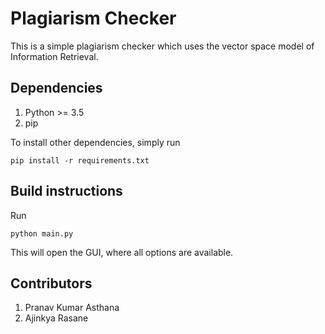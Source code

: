 # Plagiarism Checker

This is a simple plagiarism checker which uses the vector space model of Information Retrieval.


## Dependencies
1. Python >= 3.5
2. pip

To install other dependencies, simply run
```
pip install -r requirements.txt
```

## Build instructions
Run
```
python main.py
```
This will open the GUI, where all options are available.

## Contributors
1. Pranav Kumar Asthana
2. Ajinkya Rasane
